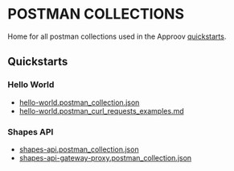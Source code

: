 # POSTMAN COLLECTIONS

Home for all postman collections used in the Approov [quickstarts](https://approov.io/docs/latest/approov-integration-examples/backend-api/).


## Quickstarts

### Hello World

* [hello-world.postman_collection.json](/quickstarts/hello-world/hello-world.postman_collection.json)
* [hello-world.postman_curl_requests_examples.md](/quickstarts/hello-world/hello-world.postman_curl_requests_examples.md)

### Shapes API

* [shapes-api.postman_collection.json](/quickstarts/shapes-api/shapes-api.postman_collection.json)
* [shapes-api-gateway-proxy.postman_collection.json](/quickstarts/shapes-api/shapes-api-gateway-proxy.postman_collection.json)
